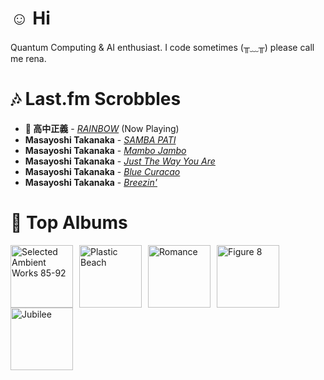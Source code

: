 # ☺︎ Hi



Quantum Computing & AI enthusiast. I code sometimes (╥﹏╥)
please call me rena. 

# 🎶 Last.fm Scrobbles

- **🎵 高中正義** - *[RAINBOW](https://www.last.fm/music/%E9%AB%98%E4%B8%AD%E6%AD%A3%E7%BE%A9/_/RAINBOW)* (Now Playing)
- **Masayoshi Takanaka** - *[SAMBA PATI](https://www.last.fm/music/Masayoshi+Takanaka/_/SAMBA+PATI)*
- **Masayoshi Takanaka** - *[Mambo Jambo](https://www.last.fm/music/Masayoshi+Takanaka/_/Mambo+Jambo)*
- **Masayoshi Takanaka** - *[Just The Way You Are](https://www.last.fm/music/Masayoshi+Takanaka/_/Just+The+Way+You+Are)*
- **Masayoshi Takanaka** - *[Blue Curacao](https://www.last.fm/music/Masayoshi+Takanaka/_/Blue+Curacao)*
- **Masayoshi Takanaka** - *[Breezin'](https://www.last.fm/music/Masayoshi+Takanaka/_/Breezin%27)*

# 📀 Top Albums

<a href='https://www.last.fm/music/Aphex+Twin/Selected+Ambient+Works+85-92'><img src='https://lastfm.freetls.fastly.net/i/u/300x300/36307d33d9e5025c8f4564748e17a5f8.jpg' alt='Selected Ambient Works 85-92' title='Aphex Twin - Selected Ambient Works 85-92' width='100' style='margin-right: 10px;'></a><a href='https://www.last.fm/music/Gorillaz/Plastic+Beach'><img src='https://lastfm.freetls.fastly.net/i/u/300x300/ce6e2af584a5480b85b79371b219a92e.png' alt='Plastic Beach' title='Gorillaz - Plastic Beach' width='100' style='margin-right: 10px;'></a><a href='https://www.last.fm/music/Fontaines+D.C./Romance'><img src='https://lastfm.freetls.fastly.net/i/u/300x300/4f4ae1fdc6b81d93c41c0054d596ccf0.png' alt='Romance' title='Fontaines D.C. - Romance' width='100' style='margin-right: 10px;'></a><a href='https://www.last.fm/music/Elliott+Smith/Figure+8'><img src='https://lastfm.freetls.fastly.net/i/u/300x300/120386f2880f47dfc71873cda716683c.png' alt='Figure 8' title='Elliott Smith - Figure 8' width='100' style='margin-right: 10px;'></a><a href='https://www.last.fm/music/Japanese+Breakfast/Jubilee'><img src='https://lastfm.freetls.fastly.net/i/u/300x300/5d93403fbc951b7d31fa80ff826b5180.jpg' alt='Jubilee' title='Japanese Breakfast - Jubilee' width='100' style='margin-right: 10px;'></a>